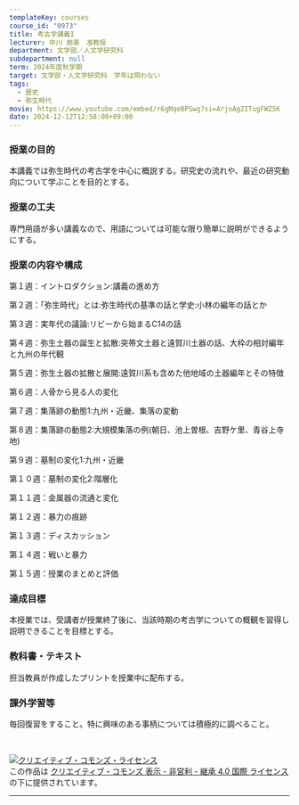 ```yaml
---
templateKey: courses
course_id: "0973"
title: 考古学講義I
lecturer: 中川 朋美　准教授
department: 文学部／人文学研究科
subdepartment: null
term: 2024年度秋学期
target: 文学部・人文学研究科　学年は問わない
tags:
  - 歴史
  - 弥生時代
movie: https://www.youtube.com/embed/r6gMqeBPSwg?si=ArjoAgZITugFWZ5K
date: 2024-12-12T12:58:00+09:00
---
```


### 授業の目的

本講義では弥生時代の考古学を中心に概説する。研究史の流れや、最近の研究動向について学ぶことを目的とする。

### 授業の工夫

専門用語が多い講義なので、用語については可能な限り簡単に説明ができるようにする。

### 授業の内容や構成

第１週：イントロダクション:講義の進め方

第２週：「弥生時代」とは:弥生時代の基準の話と学史:小林の編年の話とか 

第３週：実年代の議論:リビーから始まるC14の話

第４週：弥生土器の誕生と拡散:突帯文土器と遠賀川土器の話、大枠の相対編年と九州の年代観

第５週：弥生土器の拡散と展開:遠賀川系も含めた他地域の土器編年とその特徴

第６週：人骨から見る人の変化

第７週：集落跡の動態1:九州・近畿、集落の変動 

第８週：集落跡の動態2:大規模集落の例(朝日、池上曽根、吉野ケ里、青谷上寺地) 

第９週：墓制の変化1:九州・近畿

第１０週：墓制の変化2:階層化

第１１週：金属器の流通と変化

第１２週：暴力の痕跡

第１３週：ディスカッション

第１４週：戦いと暴力

第１５週：授業のまとめと評価

### 達成目標

本授業では、受講者が授業終了後に、当該時期の考古学についての概観を習得し説明できることを目標とする。

### 教科書・テキスト

担当教員が作成したプリントを授業中に配布する。

### 課外学習等

毎回復習をすること。特に興味のある事柄については積極的に調べること。

<br>

<a rel="license" href="http://creativecommons.org/licenses/by-nc-sa/4.0/"><img alt="クリエイティブ・コモンズ・ライセンス" style="border-width:0"  data-src="" src="https://i.creativecommons.org/l/by-nc-sa/4.0/88x31.png" /></a><br />この作品は <a rel="license" href="http://creativecommons.org/licenses/by-nc-sa/4.0/">クリエイティブ・コモンズ 表示 - 非営利 - 継承 4.0 国際 ライセンス</a>の下に提供されています。

---
